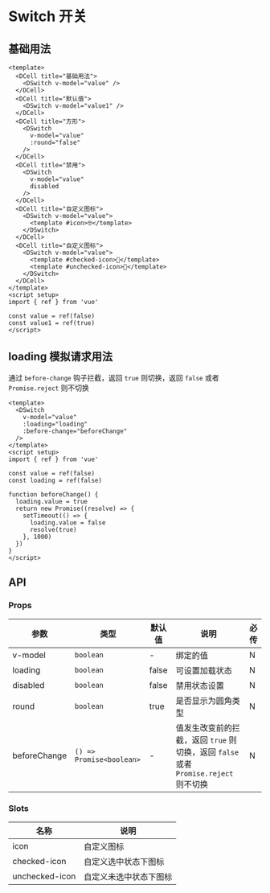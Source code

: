 # Switch 开关

## 基础用法

```vue preview type=h5
<template>
  <DCell title="基础用法">
    <DSwitch v-model="value" />
  </DCell>
  <DCell title="默认值">
    <DSwitch v-model="value1" />
  </DCell>
  <DCell title="方形">
    <DSwitch
      v-model="value"
      :round="false"
    />
  </DCell>
  <DCell title="禁用">
    <DSwitch
      v-model="value"
      disabled
    />
  </DCell>
  <DCell title="自定义图标">
    <DSwitch v-model="value">
      <template #icon>🤓</template>
    </DSwitch>
  </DCell>
  <DCell title="自定义图标">
    <DSwitch v-model="value">
      <template #checked-icon>🌝</template>
      <template #unchecked-icon>🌚</template>
    </DSwitch>
  </DCell>
</template>
<script setup>
import { ref } from 'vue'

const value = ref(false)
const value1 = ref(true)
</script>
```

## loading 模拟请求用法

通过 `before-change` 钩子拦截，返回 `true` 则切换，返回 `false` 或者 `Promise.reject` 则不切换

```vue preview type=h5
<template>
  <DSwitch
    v-model="value"
    :loading="loading"
    :before-change="beforeChange"
  />
</template>
<script setup>
import { ref } from 'vue'

const value = ref(false)
const loading = ref(false)

function beforeChange() {
  loading.value = true
  return new Promise((resolve) => {
    setTimeout(() => {
      loading.value = false
      resolve(true)
    }, 1000)
  })
}
</script>
```

## API

### Props

| 参数         | 类型                     | 默认值 | 说明                                                                                | 必传 |
| ------------ | ------------------------ | ------ | ----------------------------------------------------------------------------------- | ---- |
| v-model      | `boolean`                | -      | 绑定的值                                                                            | N    |
| loading      | `boolean`                | false  | 可设置加载状态                                                                      | N    |
| disabled     | `boolean`                | false  | 禁用状态设置                                                                        | N    |
| round        | `boolean`                | true   | 是否显示为圆角类型                                                                  | N    |
| beforeChange | `() => Promise<boolean>` | -      | 值发生改变前的拦截，返回 `true` 则切换，返回 `false` 或者 `Promise.reject` 则不切换 | N    |

### Slots

| 名称           | 说明                   |
| -------------- | ---------------------- |
| icon           | 自定义图标             |
| checked-icon   | 自定义选中状态下图标   |
| unchecked-icon | 自定义未选中状态下图标 |
